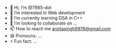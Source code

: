 - 👋 Hi, I’m @7985-dot
- 👀 I’m interested in Web development 
- 🌱 I’m currently learning DSA in C++
- 💞️ I’m looking to collaborate on ...
- 📫 How to reach me arpitasingh9978@gmail.com
- 😄 Pronouns: ...
- ⚡ Fun fact: ...

<!---
7985-dot/7985-dot is a ✨ special ✨ repository because its `README.md` (this file) appears on your GitHub profile.
You can click the Preview link to take a look at your changes.
--->
